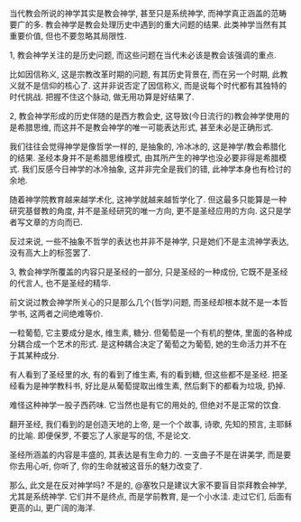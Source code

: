 当代教会所说的神学其实是教会神学, 甚至只是系统神学, 而神学真正涵盖的范畴要广的多. 教会神学是教会处理历史中遇到的重大问题的结果. 此类神学当然有其重要价值, 但也不要忽略其局限性.

1, 教会神学关注的是历史问题, 而这些问题在当代未必该是教会该强调的重点.

比如因信称义, 这是宗教改革时期的问题, 有其历史背景在, 而在另一个时期, 此教义就不是信仰的核心了. 这并非说否定了因信称义, 而是说每个时代都有其独特的时代挑战. 把握不住这个脉动,  做无用功算是好结果了.

2, 教会神学形成的历史伴随的是西方教会史, 这导致(今日流行的)教会神学使用的是希腊思维, 而这并不是教会神学的唯一可能表达形式, 甚至未必是正确形式.

我们往往会觉得神学是像哲学一样的, 是抽象的, 冷冰冰的, 这是神学/教会希腊化的结果. 圣经本身并不是希腊思维模式, 由其所产生的神学也没必要非得是希腊模式.  我们反感今日神学的冰冷抽象, 这并非完全是我们的错, 此神学本身也有检讨的余地.

随着神学院教育越来越学术化, 这神学就越来越哲学化了. 但这最多只能算是一种研究基督教的角度, 并不是圣经研究的唯一方向, 更不是圣经应用的方向.  这只是学者写文章的方向而已.

反过来说, 一些不抽象不哲学的表达也并非不是神学, 只是她们不是主流神学表达, 没有高大上的标签罢了.

3, 教会神学所覆盖的内容只是圣经的一部分, 只是圣经的一种成份, 它既不是圣经的代言人, 也不是圣经的精华.

前文说过教会神学所关心的只是那么几个(哲学)问题, 而圣经却根本就不是一本哲学书, 这两者之间绝难等价.

一粒葡萄, 它主要成分是水, 维生素, 糖分. 但葡萄是一个有机的整体, 里面的各种成分耦合成一个艺术的形式. 是这种耦合决定了葡萄之为葡萄, 她的生命活力并不在于其某种成分.

有人看到了圣经里的水, 有的看到了维生素, 有的看到糖, 但这些都不是圣经. 把圣经看为是神学教科书, 好比是从葡萄提取出维生素, 然后剩下的都看为垃圾, 扔掉.

难怪这种神学一股子西药味. 它当然也是有它的用处的, 但绝对不是正常的饮食.

翻开圣经, 我们看到的是创造天地的上帝, 是一个个故事, 诗歌, 先知的预言, 主耶稣的比喻. 即便保罗, 不要忘了人家是写的信, 不是论文.

圣经所涵盖的内容是丰盛的, 其表达是有生命力的. 一支曲子不是在讲美学, 而是要你去用心听, 你听了, 你的生命就被这音乐的魅力改变了.

那么, 此文是在反对神学吗? 不是的, @塞牧只是建议大家不要盲目崇拜教会神学, 尤其是系统神学. 它们并不是终点, 而是学前教育, 是一个小水洼. 走过它们, 后面有更高的山, 更广阔的海洋.
